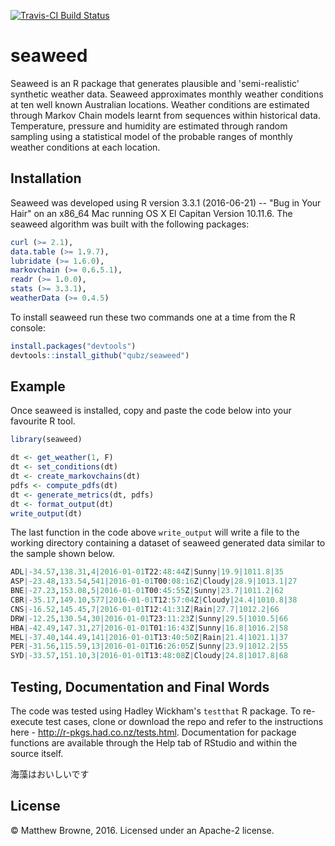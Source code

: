 [![Travis-CI Build Status](https://travis-ci.org/qubz/seaweed.svg?branch=travis-ci)](https://travis-ci.org/qubz/seaweed)
# seaweed
Seaweed is an R package that generates plausible and 'semi-realistic' synthetic weather data. Seaweed approximates monthly weather conditions at ten well known Australian locations. Weather conditions are estimated through Markov Chain models learnt from sequences within historical data. Temperature, pressure and humidity are estimated through random sampling using a statistical model of the probable ranges of monthly weather conditions at each location.

## Installation
Seaweed was developed using R version 3.3.1 (2016-06-21) -- "Bug in Your Hair" on an x86_64 Mac running OS X El Capitan Version 10.11.6. The seaweed algorithm was built with the following packages:

```r
curl (>= 2.1),
data.table (>= 1.9.7),
lubridate (>= 1.6.0),
markovchain (>= 0.6.5.1),
readr (>= 1.0.0),
stats (>= 3.3.1),
weatherData (>= 0.4.5)
```

To install seaweed run these two commands one at a time from the R console:

```r
install.packages("devtools")
devtools::install_github("qubz/seaweed")
```
## Example

Once seaweed is installed, copy and paste the code below into your favourite R tool.

```r
library(seaweed)

dt <- get_weather(1, F)
dt <- set_conditions(dt)
dt <- create_markovchains(dt)
pdfs <- compute_pdfs(dt)
dt <- generate_metrics(dt, pdfs)
dt <- format_output(dt)
write_output(dt)
```
The last function in the code above ```write_output``` will write a file to the working directory containing a dataset of seaweed generated data similar to the sample shown below.
```r
ADL|-34.57,138.31,4|2016-01-01T22:48:44Z|Sunny|19.9|1011.8|35
ASP|-23.48,133.54,541|2016-01-01T00:08:16Z|Cloudy|28.9|1013.1|27
BNE|-27.23,153.08,5|2016-01-01T00:45:55Z|Sunny|23.7|1011.2|62
CBR|-35.17,149.10,577|2016-01-01T12:57:04Z|Cloudy|24.4|1010.8|38
CNS|-16.52,145.45,7|2016-01-01T12:41:31Z|Rain|27.7|1012.2|66
DRW|-12.25,130.54,30|2016-01-01T23:11:23Z|Sunny|29.5|1010.5|66
HBA|-42.49,147.31,27|2016-01-01T01:16:43Z|Sunny|16.8|1016.2|58
MEL|-37.40,144.49,141|2016-01-01T13:40:50Z|Rain|21.4|1021.1|37
PER|-31.56,115.59,13|2016-01-01T16:26:05Z|Sunny|23.9|1012.2|55
SYD|-33.57,151.10,3|2016-01-01T13:48:08Z|Cloudy|24.8|1017.8|68
```
## Testing, Documentation and Final Words
The code was tested using Hadley Wickham's ```testthat``` R package. To re-execute test cases, clone or download the repo and refer to the instructions here - http://r-pkgs.had.co.nz/tests.html.
Documentation for package functions are available through the Help tab of RStudio and within the source itself.

海藻はおいしいです
## License
© Matthew Browne, 2016. Licensed under an Apache-2 license.
